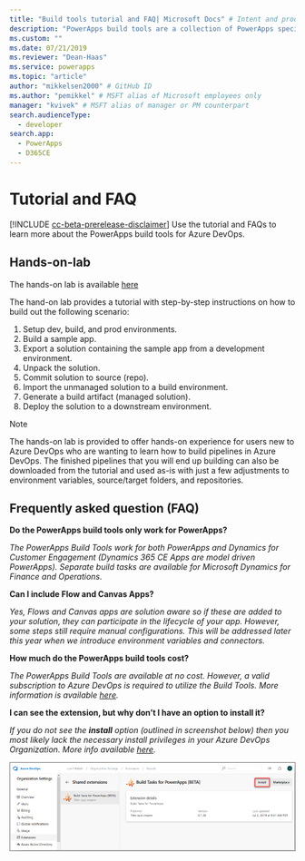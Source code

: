 ```yaml
---
title: "Build tools tutorial and FAQ| Microsoft Docs" # Intent and product brand in a unique string of 43-59 chars including spaces
description: "PowerApps build tools are a collection of PowerApps specific Azure DevOps build tasks that eliminate the need to manually download  scripts to manage the development of PowerApps. This topic describes the tutorial and FAQs that you can access to learn more about these tools. " # 115-145 characters including spaces. This abstract displays in the search result.
ms.custom: ""
ms.date: 07/21/2019
ms.reviewer: "Dean-Haas"
ms.service: powerapps
ms.topic: "article"
author: "mikkelsen2000" # GitHub ID
ms.author: "pemikkel" # MSFT alias of Microsoft employees only
manager: "kvivek" # MSFT alias of manager or PM counterpart
search.audienceType: 
  - developer
search.app: 
  - PowerApps
  - D365CE
---
```


# Tutorial and FAQ


[!INCLUDE [cc-beta-prerelease-disclaimer](../../includes/cc-beta-prerelease-disclaimer.md)]
Use the tutorial and FAQs to learn more about the PowerApps build tools for Azure DevOps. 

## Hands-on-lab

The hands-on lab is available [here](https://github.com/microsoft/PowerApps-Samples/tree/master/azure/build-tools)

The hand-on lab provides a tutorial with step-by-step instructions on how to build out the following scenario:

1. Setup dev, build, and prod environments.
2. Build a sample app.
3. Export a solution containing the sample app from a development environment.
4. Unpack the solution.
5. Commit solution to source (repo).
6. Import the unmanaged solution to a build environment.
7. Generate a build artifact (managed solution).
8. Deploy the solution to a downstream environment.

> [!NOTE]
> The hands-on lab is provided to offer hands-on experience for users new to Azure DevOps who are wanting to learn how to build pipelines in Azure DevOps. The finished pipelines that you will end up building can also be downloaded from the tutorial and used as-is with just a few adjustments to environment variables, source/target folders, and repositories.  

## Frequently asked question (FAQ)

**Do the PowerApps build tools only work for PowerApps?**  

*The PowerApps Build Tools work for both PowerApps and Dynamics for Customer Engagement (Dynamics 365 CE Apps are model driven PowerApps). Separate build tasks are available for Microsoft Dynamics for Finance and Operations.*

**Can I include Flow and Canvas Apps?**

*Yes, Flows and Canvas apps are solution aware so if these are added to your solution, they can participate in the lifecycle of your app.  However, some steps still require manual configurations. This will be addressed later this year when we introduce environment variables and connectors.*

**How much do the PowerApps build tools cost?**

*The PowerApps Build Tools are available at no cost. However, a valid subscription to Azure DevOps is required to utilize the Build Tools. More information is available [here](https://azure.microsoft.com/en-us/pricing/details/devops/azure-devops-services/).*

**I can see the extension, but why don’t I have an option to install it?**

*If you do not see the **install** option (outlined in screenshot below) then you most likely lack the necessary install privileges in your Azure DevOps Organization. More info available [here](https://docs.microsoft.com/en-us/azure/devops/marketplace/how-to/grant-permissions?view=azure-devops).*

![Build tasks screen](media/build-tasks.png)